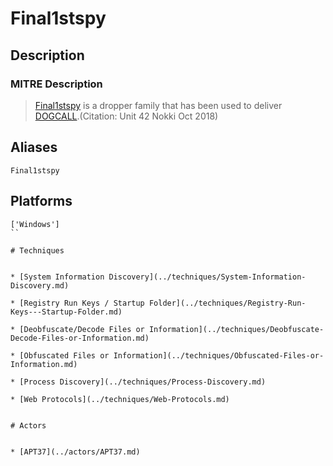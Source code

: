 
# Final1stspy

## Description

### MITRE Description

> [Final1stspy](https://attack.mitre.org/software/S0355) is a dropper family that has been used to deliver [DOGCALL](https://attack.mitre.org/software/S0213).(Citation: Unit 42 Nokki Oct 2018)

## Aliases

```
Final1stspy
```

## Platforms

```
['Windows']
``

# Techniques


* [System Information Discovery](../techniques/System-Information-Discovery.md)

* [Registry Run Keys / Startup Folder](../techniques/Registry-Run-Keys---Startup-Folder.md)
    
* [Deobfuscate/Decode Files or Information](../techniques/Deobfuscate-Decode-Files-or-Information.md)
    
* [Obfuscated Files or Information](../techniques/Obfuscated-Files-or-Information.md)
    
* [Process Discovery](../techniques/Process-Discovery.md)
    
* [Web Protocols](../techniques/Web-Protocols.md)
    

# Actors


* [APT37](../actors/APT37.md)

